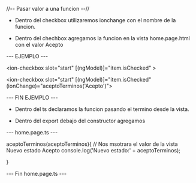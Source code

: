 //-- Pasar valor a una funcion --//

* Dentro del checkbox utilizaremos ionchange con el nombre de la funcion.

* Dentro del chechbox agregamos la funcion en la vista home.page.html con el valor Acepto

--- EJEMPLO ---

<!-- ANTES -->

 <ion-checkbox slot="start" [(ngModel)]="item.isChecked" ></ion-checkbox>

 <!-- DESPUES -->

  <ion-checkbox  slot="start" [(ngModel)]="item.isChecked" (ionChange)="aceptoTerminos('Acepto')"></ion-checkbox>


  --- FIN EJEMPLO ---


  * Dentro del ts declaramos la funcion pasando el termino desde la vista.

  * Dentro del export debajo del constructor agregamos

  --- home.page.ts ---

aceptoTerminos(aceptoTerminos){
// Nos msotrara el valor de la vista Nuevo estado Acepto
  console.log('Nuevo estado:' + aceptoTerminos);

}

--- Fin home.page.ts ---